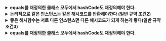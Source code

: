 <details>
<summary><b>equals를 재정의한 클래스 모두에서 hashCode도 재정의해야 한다.</b></summary> 
  equals를 재정의한 클래스 모두에서 hashcode도 재정의해야 한다. 그렇지 않으면 hashCode 일반 규약을 어기게 되어 해당 클래스의 인스턴스를 컬렉션의 원소로 사용할 때 문제를 일으킨다. 
<br>
<br>
  
  [The general contranct of hashCode](https://docs.oracle.com/en/java/javase/17/docs/api/java.base/java/lang/Object.html#hashCode())

- **condition1** <br>
  equals **비교에 사용되는 정보가 변경되지 않았다면**, 애플리케이션이 실행되는 동안 그 객체의 hashCode 메서드의 반환값은 **멱등성**을 보장해야한다. (단, 애플리케이션을 다시 수행한다면 값이 달라져도 상관없음)
- **condition2** <br>
  equals(Object)가 두 객체를 **같다고** 판단했다면, 두 객체의 hashCode는 똑같은 값을 반환해야한다. (논리적으로 같은 인스턴스는 같은 해시코드를 반환해야한다)
- **condition3** <br>
  equals(Object)가 두 객체를 **다르다고** 판단했더라도, 두 객체의 hashCode가 서로 다른 값을 반환할 필요는 없다. 단, 다른 객체에 대해서는 다른 값을 반환해야 해시테이블의 성능이 좋아진다.
</details>

<details>
<summary><b>논리적으로 같은 인스턴스는 같은 해시코드를 반환해야한다 (일반 규약 조건2)</b></summary> 
<br>
  
  ```java
import java.util.HashMap;

class AmbiguousInteger {
    private final int value;

    AmbiguousInteger(int value) {
        this.value = value;
    }
}

class Main {
    public static void main(String[] args) {
        HashMap<AmbiguousInteger, Integer> map = new HashMap<>();
        map.put(new AmbiguousInteger(1), 1); // a
        System.out.println(map.get(new AmbiguousInteger(1))); // b
    }
}
  ``` 
b의 결과값은 예상과 다르게 null이다. 그 이유는 hashcode를 재정의 해주지 않으면  Object의 hashcode 함수를 사용할테니 물리적으로 다른 두 객체가 논리적으로 같은지 알 수 없다.
 <br>
 <br>
 <b> 해결 방법?</b>
 ```java
 public int hashCode() { return 9; }
 ```
 위와 같이 hashCode를 재정의하면 해결이 되긴 된다. 위에서 본 규약의 3가지 조건에도 모두 만족한다. 그런데 문제가 있다. 
 hashMap에 추가되는 모든 노드의 해시값이 같기 때문에, 버킷의 동일한 index에 linkedList와 같은 형태로 저장되기 때문에 성능이 떨어지게 된다. (선형시간)

</details>

<details>
<summary><b>좋은 해시함수는 서로 다른 인스턴스면 다른 해시코드가 되게 하는게 좋다(일반 규약 조건3)</b></summary> 
<br>
 - 좋은 해시코드 만들기
</details>

<details>
<summary><b>equals를 재정의한 클래스 모두에서 hashCode도 재정의해야 한다.</b></summary> 
<br>
</details>

